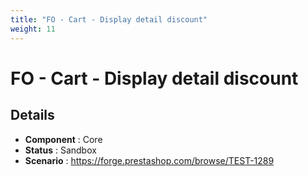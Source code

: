 ```yaml
---
title: "FO - Cart - Display detail discount"
weight: 11
---
```


# FO - Cart - Display detail discount
## Details
* **Component** : Core
* **Status** : Sandbox
* **Scenario** : https://forge.prestashop.com/browse/TEST-1289

